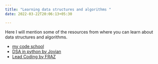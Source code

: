 ```yaml
---
title: "Learning data structures and algorithms "
date: 2022-03-22T20:06:13+05:30

---
```


Here I will mention some of the resources from where you can learn about data structures and algorithms.

* [my code school](https://www.youtube.com/user/mycodeschool/featured)
* [DSA in python by Jovian](https://jovian.ai/learn/data-structures-and-algorithms-in-python)
* [Lead Coding by FRAZ](https://www.youtube.com/c/LeadCoding/featured)
